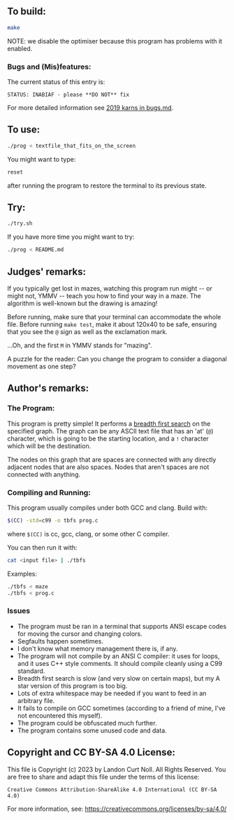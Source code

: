 ## To build:

```sh
make
```

NOTE: we disable the optimiser because this program has problems with it
enabled.


### Bugs and (Mis)features:

The current status of this entry is:

```
STATUS: INABIAF - please **DO NOT** fix
```

For more detailed information see [2019 karns in bugs.md](/bugs.md#2019-karns).


## To use:

```sh
./prog < textfile_that_fits_on_the_screen
```

You might want to type:

```sh
reset
```

after running the program to restore the terminal to its previous state.


## Try:

```sh
./try.sh
```

If you have more time you might want to try:

```sh
./prog < README.md
```


## Judges' remarks:

If you typically get lost in mazes, watching this program run might -- or might
not, YMMV -- teach you how to find your way in a maze. The algorithm is
well-known but the drawing is amazing!

Before running, make sure that your terminal can accommodate the whole file.
Before running `make test`, make it about 120x40 to be safe, ensuring that you
see the `@` sign as well as the exclamation mark.

...Oh, and the first `M` in YMMV stands for "mazing".

A puzzle for the reader: Can you change the program to consider a diagonal
movement as one step?


## Author's remarks:

### The Program:

This program is pretty simple! It performs a [breadth first
search](https://en.wikipedia.org/wiki/Breadth-first_search) on the
specified graph. The graph can be any ASCII text file that has an 'at' (`@`)
character, which is going to be the starting location, and a `!` character
which will be the destination.

The nodes on this graph that are spaces are connected with any directly
adjacent nodes that are also spaces. Nodes that aren't spaces are not
connected with anything.


### Compiling and Running:

This program usually compiles under both GCC and clang. Build with:

```sh
$(CC) -std=c99 -o tbfs prog.c
```

where `$(CC)` is cc, gcc, clang, or some other C compiler.

You can then run it with:

```sh
cat <input file> | ./tbfs
```

Examples:

```sh
./tbfs < maze
./tbfs < prog.c
```

### Issues

- The program must be ran in a terminal that supports ANSI escape codes for
moving the cursor and changing colors.
- Segfaults happen sometimes.
- I don't know what memory management there is, if any.
- The program will not compile by an ANSI C compiler: it uses for loops, and
it uses C++ style comments. It should compile cleanly using a C99 standard.
- Breadth first search is slow (and very slow on certain maps), but my A star
version of this program is too big.
- Lots of extra whitespace may be needed if you want to feed in an arbitrary
file.
- It fails to compile on GCC sometimes (according to a friend of mine, I've
not encountered this myself).
- The program could be obfuscated much further.
- The program contains some unused code and data.


## Copyright and CC BY-SA 4.0 License:

This file is Copyright (c) 2023 by Landon Curt Noll.  All Rights Reserved.
You are free to share and adapt this file under the terms of this license:

    Creative Commons Attribution-ShareAlike 4.0 International (CC BY-SA 4.0)

For more information, see: https://creativecommons.org/licenses/by-sa/4.0/
